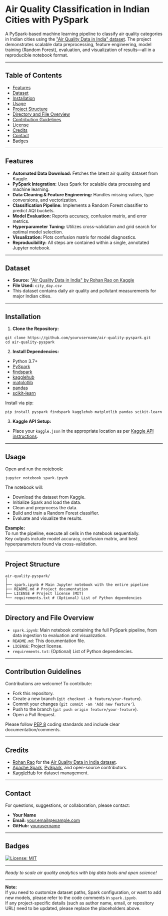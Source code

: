 # Air Quality Classification in Indian Cities with PySpark

A PySpark-based machine learning pipeline to classify air quality categories in Indian cities using the ["Air Quality Data in India" dataset](https://www.kaggle.com/datasets/rohanrao/air-quality-data-in-india?select=city_day.csv). The project demonstrates scalable data preprocessing, feature engineering, model training (Random Forest), evaluation, and visualization of results—all in a reproducible notebook format.

---

## Table of Contents

- [Features](#features)
- [Dataset](#dataset)
- [Installation](#installation)
- [Usage](#usage)
- [Project Structure](#project-structure)
- [Directory and File Overview](#directory-and-file-overview)
- [Contribution Guidelines](#contribution-guidelines)
- [License](#license)
- [Credits](#credits)
- [Contact](#contact)
- [Badges](#badges)

---

## Features

- **Automated Data Download:** Fetches the latest air quality dataset from Kaggle.
- **PySpark Integration:** Uses Spark for scalable data processing and machine learning.
- **Data Cleaning & Feature Engineering:** Handles missing values, type conversions, and vectorization.
- **Classification Pipeline:** Implements a Random Forest classifier to predict AQI buckets.
- **Model Evaluation:** Reports accuracy, confusion matrix, and error metrics.
- **Hyperparameter Tuning:** Utilizes cross-validation and grid search for optimal model selection.
- **Visualization:** Plots confusion matrix for model diagnostics.
- **Reproducibility:** All steps are contained within a single, annotated Jupyter notebook.

---

## Dataset

- **Source:** ["Air Quality Data in India" by Rohan Rao on Kaggle](https://www.kaggle.com/datasets/rohanrao/air-quality-data-in-india?select=city_day.csv)
- **File Used:** `city_day.csv`
- This dataset contains daily air quality and pollutant measurements for major Indian cities.

---

## Installation

1. **Clone the Repository:**

```
git clone https://github.com/yourusername/air-quality-pyspark.git
cd air-quality-pyspark

```

2. **Install Dependencies:**

- Python 3.7+
- [PySpark](https://spark.apache.org/docs/latest/api/python/)
- [findspark](https://github.com/minrk/findspark)
- [kagglehub](https://github.com/KaggleHub/kagglehub)
- [matplotlib](https://matplotlib.org/)
- [pandas](https://pandas.pydata.org/)
- [scikit-learn](https://scikit-learn.org/)

Install via pip:

```
pip install pyspark findspark kagglehub matplotlib pandas scikit-learn

```

3. **Kaggle API Setup:**

- Place your `kaggle.json` in the appropriate location as per [Kaggle API instructions](https://github.com/KaggleHub/kagglehub).

---

## Usage

Open and run the notebook:

```
jupyter notebook spark.ipynb
```

The notebook will:

- Download the dataset from Kaggle.
- Initialize Spark and load the data.
- Clean and preprocess the data.
- Build and train a Random Forest classifier.
- Evaluate and visualize the results.

**Example:**  
To run the pipeline, execute all cells in the notebook sequentially.  
Key outputs include model accuracy, confusion matrix, and best hyperparameters found via cross-validation.

---

## Project Structure

```
air-quality-pyspark/
│
├── spark.ipynb # Main Jupyter notebook with the entire pipeline
├── README.md # Project documentation
├── LICENSE # Project license (MIT)
└── requirements.txt # (Optional) List of Python dependencies
```

---

## Directory and File Overview

- `spark.ipynb`: Main notebook containing the full PySpark pipeline, from data ingestion to evaluation and visualization.
- `README.md`: This documentation file.
- `LICENSE`: Project license.
- `requirements.txt`: (Optional) List of Python dependencies.

---

## Contribution Guidelines

Contributions are welcome! To contribute:

- Fork this repository.
- Create a new branch (`git checkout -b feature/your-feature`).
- Commit your changes (`git commit -am 'Add new feature'`).
- Push to the branch (`git push origin feature/your-feature`).
- Open a Pull Request.

Please follow [PEP 8](https://pep8.org/) coding standards and include clear documentation/comments.

---

## Credits

- [Rohan Rao](https://www.kaggle.com/rohanrao) for the [Air Quality Data in India dataset](https://www.kaggle.com/datasets/rohanrao/air-quality-data-in-india?select=city_day.csv).
- [Apache Spark](https://spark.apache.org/), [PySpark](https://spark.apache.org/docs/latest/api/python/), and open-source contributors.
- [KaggleHub](https://github.com/KaggleHub/kagglehub) for dataset management.

---

## Contact

For questions, suggestions, or collaboration, please contact:

- **Your Name**
- **Email:** your.email@example.com
- **GitHub:** [yourusername](https://github.com/yourusername)

---

## Badges

[![License: MIT](https://img.shields.io/badge/License-MIT-yellow.svg)](LICENSE)

---

_Ready to scale air quality analytics with big data tools and open science!_

---

**Note:**  
If you need to customize dataset paths, Spark configuration, or want to add new models, please refer to the code comments in `spark.ipynb`.  
If any project-specific details (such as author name, email, or repository URL) need to be updated, please replace the placeholders above.
